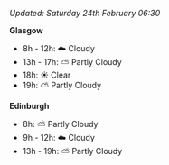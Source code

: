 *Updated: Saturday 24th February 06:30*

**Glasgow**

* 8h - 12h: :cloud: Cloudy
* 13h - 17h: :partly_sunny: Partly Cloudy
* 18h: :sunny: Clear
* 19h: :partly_sunny: Partly Cloudy

**Edinburgh**

* 8h: :partly_sunny: Partly Cloudy
* 9h - 12h: :cloud: Cloudy
* 13h - 19h: :partly_sunny: Partly Cloudy
